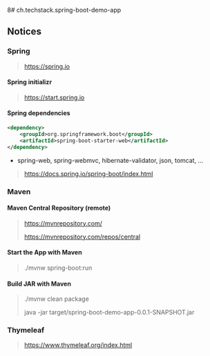8# ch.techstack.spring-boot-demo-app

## Notices

### Spring
> https://spring.io
> 

#### Spring initializr
> https://start.spring.io
>

#### Spring dependencies
```xml
<dependency>
    <groupId>org.springframework.boot</groupId>
    <artifactId>spring-boot-starter-web</artifactId>
</dependency>
```
* spring-web, spring-webmvc, hibernate-validator, json, tomcat, ...

> https://docs.spring.io/spring-boot/index.html


### Maven

#### Maven Central Repository (remote)
> https://mvnrepository.com/
> 
> https://mvnrepository.com/repos/central

#### Start the App with Maven
> ./mvnw spring-boot:run
> 

#### Build JAR with Maven
> ./mvnw clean package
> 
> java -jar target/spring-boot-demo-app-0.0.1-SNAPSHOT.jar
> 

### Thymeleaf
> https://www.thymeleaf.org/index.html
> 


